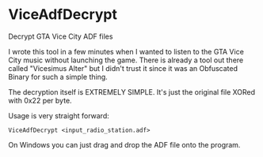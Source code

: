 # ViceAdfDecrypt
Decrypt GTA Vice City ADF files

I wrote this tool in a few minutes when I wanted to listen to the GTA Vice City music without launching the game.
There is already a tool out there called "Vicesimus Alter" but I didn't trust it since it was an Obfuscated Binary for such a simple thing.

The decryption itself is EXTREMELY SIMPLE. It's just the original file XORed with 0x22 per byte.

Usage is very straight forward:
```
ViceAdfDecrypt <input_radio_station.adf>
```

On Windows you can just drag and drop the ADF file onto the program.

